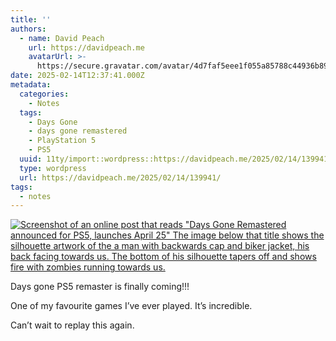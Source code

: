 ```yaml
---
title: ''
authors:
  - name: David Peach
    url: https://davidpeach.me
    avatarUrl: >-
      https://secure.gravatar.com/avatar/4d7faf5eee1f055a85788c44936b8995eaab6dfb004e7854ec747ccb272e91ee?s=96&d=mm&r=g
date: 2025-02-14T12:37:41.000Z
metadata:
  categories:
    - Notes
  tags:
    - Days Gone
    - days gone remastered
    - PlayStation 5
    - PS5
  uuid: 11ty/import::wordpress::https://davidpeach.me/2025/02/14/139941/
  type: wordpress
  url: https://davidpeach.me/2025/02/14/139941/
tags:
  - notes
---
```

[![Screenshot of an online post that reads &quot;Days Gone Remastered announced for PS5, launches April 25&quot; The image below that title shows the silhouette artwork of the a man with backwards cap and biker jacket, his back facing towards us. The bottom of his silhouette tapers off and shows fire with zombies running towards us. ](/assets/wp-173953645692234430016159099-67xIEeHGac6j.png)](/assets/wp-173953645692234430016159099-67xIEeHGac6j.png)

Days gone PS5 remaster is finally coming!!!

One of my favourite games I’ve ever played. It’s incredible.

Can’t wait to replay this again.